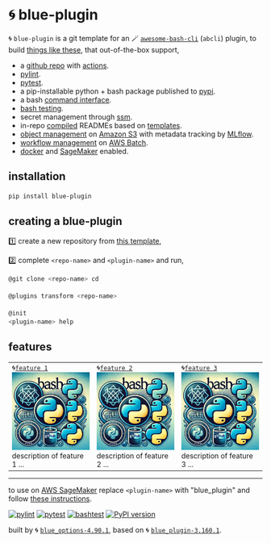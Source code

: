 # 🌀 blue-plugin

🌀 `blue-plugin` is a git template for an 🪄 [`awesome-bash-cli`](https://github.com/kamangir/awesome-bash-cli) (`abcli`) plugin, to build [things like these](https://github.com/kamangir?tab=repositories), that out-of-the-box support,

- a [github repo](https://github.com/) with [actions](https://github.com/features/actions).
- [pylint](https://pypi.org/project/pylint/).
- [pytest](https://docs.pytest.org/).
- a pip-installable python + bash package published to [pypi](https://pypi.org/).
- a bash [command interface](./blue_plugin/.abcli/blue_plugin.sh).
- [bash testing](./.github/workflows/bashtest.yml).
- secret management through [ssm](https://docs.aws.amazon.com/secretsmanager/).
- in-repo [compiled](./blue_plugin/README.py) READMEs based on [templates](./template.md).
- [object management](https://github.com/kamangir/blue-objects) on [Amazon S3](https://aws.amazon.com/s3/) with metadata tracking by [MLflow](https://mlflow.org/).
- [workflow management](https://github.com/kamangir/notebooks-and-scripts/tree/main/notebooks_and_scripts/workflow) on [AWS Batch](https://aws.amazon.com/batch/).
- [docker](https://github.com/kamangir/notebooks-and-scripts/blob/main/notebooks_and_scripts/.abcli/docker.sh) and [SageMaker](https://github.com/kamangir/notebooks-and-scripts/blob/main/notebooks_and_scripts/.abcli/sagemaker.sh) enabled.

## installation

```bash
pip install blue-plugin
```

## creating a blue-plugin

1️⃣ create a new repository from [this template](https://github.com/kamangir/blue-plugin),

2️⃣ complete `<repo-name>` and `<plugin-name>` and run,

```bash
@git clone <repo-name> cd

@plugins transform <repo-name>

@init
<plugin-name> help
```

## features

|   |   |   |
| --- | --- | --- |
| 🌀[`feature 1`](#) [![image](https://github.com/kamangir/assets/raw/main/blue-plugin/marquee.png?raw=true)](#) description of feature 1 ... | 🌀[`feature 2`](#) [![image](https://github.com/kamangir/assets/raw/main/blue-plugin/marquee.png?raw=true)](#) description of feature 2 ... | 🌀[`feature 3`](#) [![image](https://github.com/kamangir/assets/raw/main/blue-plugin/marquee.png?raw=true)](#) description of feature 3 ... |

---

to use on [AWS SageMaker](https://aws.amazon.com/sagemaker/) replace `<plugin-name>` with "blue_plugin" and follow [these instructions](https://github.com/kamangir/notebooks-and-scripts/blob/main/SageMaker.md).

[![pylint](https://github.com/kamangir/blue-plugin/actions/workflows/pylint.yml/badge.svg)](https://github.com/kamangir/blue-plugin/actions/workflows/pylint.yml) [![pytest](https://github.com/kamangir/blue-plugin/actions/workflows/pytest.yml/badge.svg)](https://github.com/kamangir/blue-plugin/actions/workflows/pytest.yml) [![bashtest](https://github.com/kamangir/blue-plugin/actions/workflows/bashtest.yml/badge.svg)](https://github.com/kamangir/blue-plugin/actions/workflows/bashtest.yml) [![PyPI version](https://img.shields.io/pypi/v/blue-plugin.svg)](https://pypi.org/project/blue-plugin/)

built by 🌀 [`blue_options-4.90.1`](https://github.com/kamangir/awesome-bash-cli), based on 🌀 [`blue_plugin-3.160.1`](https://github.com/kamangir/blue-plugin).
